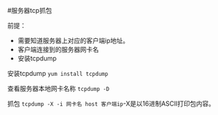 #服务器tcp抓包


前提：
* 需要知道服务器上对应的客户端ip地址。
* 客户端连接到的服务器网卡名
* 安装tcpdump



安装tcpdump
``yum install tcpdump``

查看服务器本地网卡名称
``tcpdump -D``

抓包
``tcpdump -X -i 网卡名 host 客户端ip``-X是以16进制ASCII打印包内容。